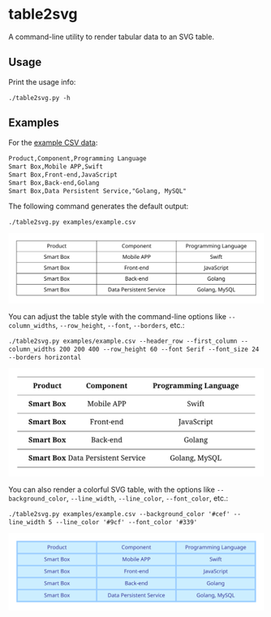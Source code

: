 # table2svg

A command-line utility to render tabular data to an SVG table.

## Usage

Print the usage info:

```shell
./table2svg.py -h
```

## Examples

For the [example CSV data](examples/example.csv):

```csv
Product,Component,Programming Language
Smart Box,Mobile APP,Swift
Smart Box,Front-end,JavaScript
Smart Box,Back-end,Golang
Smart Box,Data Persistent Service,"Golang, MySQL"
```

The following command generates the default output:

```shell
./table2svg.py examples/example.csv
```

![](examples/1.svg)

You can adjust the table style with the command-line options like
`--column_widths`, `--row_height`, `--font`, `--borders`, etc.:

```shell
./table2svg.py examples/example.csv --header_row --first_column --column_widths 200 200 400 --row_height 60 --font Serif --font_size 24 --borders horizontal
```

![](examples/2.svg)

You can also render a colorful SVG table, with the options like
`--background_color`, `--line_width`, `--line_color`, `--font_color`, etc.:

```shell
./table2svg.py examples/example.csv --background_color '#cef' --line_width 5 --line_color '#9cf' --font_color '#339'
```

![](examples/3.svg)
